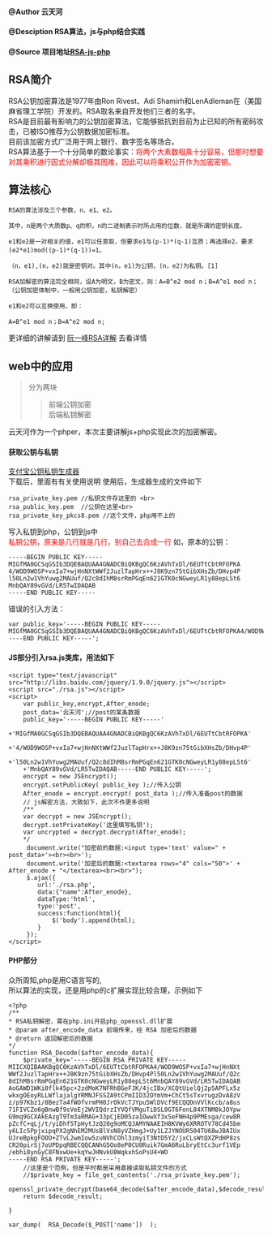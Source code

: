 #### @Author 云天河
#### @Desciption RSA算法，js与php结合实践
#### @Source 项目地址[RSA-js-php](https://github.com/HaleyLeoZhang/rsa-js-php)

## RSA简介
RSA公钥加密算法是1977年由Ron Rivest、Adi Shamirh和LenAdleman在（美国麻省理工学院）开发的。RSA取名来自开发他们三者的名字。<br>
RSA是目前最有影响力的公钥加密算法，它能够抵抗到目前为止已知的所有密码攻击，已被ISO推荐为公钥数据加密标准。<br>
目前该加密方式广泛用于网上银行、数字签名等场合。<br>
RSA算法基于一个十分简单的数论事实：<font color='red'>将两个大素数相乘十分容易，但那时想要对其乘积进行因式分解却极其困难，因此可以将乘积公开作为加密密钥。</font>

## 算法核心

    RSA的算法涉及三个参数，n、e1、e2。
    
    其中，n是两个大质数p、q的积，n的二进制表示时所占用的位数，就是所谓的密钥长度。
    
    e1和e2是一对相关的值，e1可以任意取，但要求e1与(p-1)*(q-1)互质；再选择e2，要求(e2*e1)mod((p-1)*(q-1))=1。
    
    （n，e1),(n，e2)就是密钥对。其中(n，e1)为公钥，(n，e2)为私钥。[1]  
    
    RSA加解密的算法完全相同，设A为明文，B为密文，则：A=B^e2 mod n；B=A^e1 mod n；（公钥加密体制中，一般用公钥加密，私钥解密）
    
    e1和e2可以互换使用，即：
    
    A=B^e1 mod n；B=A^e2 mod n;

更详细的讲解请到 [阮一峰RSA详解](http://www.ruanyifeng.com/blog/2013/07/rsa_algorithm_part_two.html) 去看详情

## web中的应用

>分为两块
>>前端公钥加密<br>
>>后端私钥解密

云天河作为一个phper，本次主要讲解js+php实现此次的加密解密。

#### 获取公钥与私钥
[支付宝公钥私钥生成器](https://os.alipayobjects.com/download/secret_key_tools_RSA_win.zip?spm=a219a.7629140.0.0.qFVp7d&file=secret_key_tools_RSA_win.zip)
<br>
下载后，里面有有关使用说明
使用后，生成器生成的文件如下

    rsa_private_key.pem //私钥文件存这里的 <br>
    rsa_public_key.pem  //公钥在这里<br>
    rsa_private_key_pkcs8.pem //这个文件，php用不上的

写入私钥到php，公钥到js中<br>
<font color='red'>私钥公钥，原来是几行就是几行，别自己去合成一行</font>
如，原本的公钥：

    -----BEGIN PUBLIC KEY-----
    MIGfMA0GCSqGSIb3DQEBAQUAA4GNADCBiQKBgQC6KzAVhTxDl/6EUTtCbtRFOPKA
    4/WOD9WOSP+vxIa7+wjHnNXtWWf2JuzlTapHrx++J8K9zn75tGibXHsZb/DHvp4P
    l50Ln2w1VhYuwg2MAUuf/Q2c8dIhM8srRmPGqEn621GTK0cNGweyLR1y88epLSt6
    MnbQAY89vGVd/LR5TwIDAQAB
    -----END PUBLIC KEY-----
错误的引入方法：

    var public_key='-----BEGIN PUBLIC KEY-----MIGfMA0GCSqGSIb3DQEBAQUAA4GNADCBiQKBgQC6KzAVhTxDl/6EUTtCbtRFOPKA4/WOD9WOSP+vxIa7+wjHnNXtWWf2JuzlTapHrx++J8K9zn75tGibXHsZb/DHvp4Pl50Ln2w1VhYuwg2MAUuf/Q2c8dIhM8srRmPGqEn621GTK0cNGweyLR1y88epLSt6MnbQAY89vGVd/LR5TwIDAQAB-----END PUBLIC KEY-----';

#### JS部分引入rsa.js类库，用法如下

    <script type="text/javascript" src="http://libs.baidu.com/jquery/1.9.0/jquery.js"></script>
    <script src="./rsa.js"></script>
    <script>
        var public_key,encrypt,After_enode;
        post_data='云天河';//post的某条数据
        public_key='-----BEGIN PUBLIC KEY-----'
        +'MIGfMA0GCSqGSIb3DQEBAQUAA4GNADCBiQKBgQC6KzAVhTxDl/6EUTtCbtRFOPKA'
        +'4/WOD9WOSP+vxIa7+wjHnNXtWWf2JuzlTapHrx++J8K9zn75tGibXHsZb/DHvp4P'
        +'l50Ln2w1VhYuwg2MAUuf/Q2c8dIhM8srRmPGqEn621GTK0cNGweyLR1y88epLSt6'
        +'MnbQAY89vGVd/LR5TwIDAQAB-----END PUBLIC KEY-----';
        encrypt = new JSEncrypt();
        encrypt.setPublicKey( public_key );//传入公钥
        After_enode = encrypt.encrypt( post_data );//传入准备post的数据
        // js解密方法，大致如下，此次不作更多说明
        /**
        var decrypt = new JSEncrypt();
        decrypt.setPrivateKey('这里填写私钥');
        var uncrypted = decrypt.decrypt(After_enode);
        */
         document.write("加密前的数据:<input type='text' value=" + post_data+'><br><br>');
         document.write('加密后的数据:<textarea rows="4" cols="50">' + After_enode + "</textarea><br><br>");
         $.ajax({
            url:'./rsa.php',
            data:{"name":After_enode},
            dataType:'html',
            type:'post',
            success:function(html){
                $('body').append(html);
            }
         });
    </script>
    
#### PHP部分
众所周知,php是用C语言写的,<br>
所以算法的实现，还是用php的c扩展实现比较合理，示例如下

    <?php
    /**
    * RSA私钥解密，需在php.ini开启php_openssl.dll扩展
    * @param after_encode_data 前端传来，经 RSA 加密后的数据
    * @return 返回解密后的数据
    */
    function RSA_Decode($after_encode_data){
        $private_key='-----BEGIN RSA PRIVATE KEY-----
    MIICXQIBAAKBgQC6KzAVhTxDl/6EUTtCbtRFOPKA4/WOD9WOSP+vxIa7+wjHnNXt
    WWf2JuzlTapHrx++J8K9zn75tGibXHsZb/DHvp4Pl50Ln2w1VhYuwg2MAUuf/Q2c
    8dIhM8srRmPGqEn621GTK0cNGweyLR1y88epLSt6MnbQAY89vGVd/LR5TwIDAQAB
    AoGAWD1WKi0flk45pc+2zdMoK7NFRhBGeFJK/4jcIBx/XCQtUielQj2pSAPFLx5z
    wkxgOEoyRLLWflajalgYRMNJFSSZA9tCPmIID32OYmVm+ChCt5sTxvrugzDvA8zV
    z/p97Kbz1/8BezTa4fWOfvrmPH0JrOkVcTJYpu5WlDVcf9ECQQDnVVlKccb/a8us
    71FIVCZo6gBnwBf9sVeEj2WVIQdrzIYVQfVMguTiDSL0GT6FonL84XTNM8kJOYpw
    G9mq9GCXAkEAzgT9Tm3aRMAG+33pCjED05za1OwwXf3xSeFNH4p9PMEsga/cew8R
    pZcfC+qLj/t/yiDhf5TpHytJzQ20g9oMCQJAMYNAAEIH8KVWy6XRROTV78Cd45bm
    y6LIc5PpjxipqPX2gNhEM2MUsBlVsN8yVZHmgJ+Uy1LZJYNOUR504TU68wJBAIUx
    UJreBpkgFOOO+ZTvL2wmIow5zuNVhCOhl3zmyiT3NtD5Y2/jxCLsWtQXZPdHP8zs
    CR20pirSj7oUPDpqRBECQQCANhG5Oo8eP0CU0Ruik7GmA6RuLbryEtCc3urf1VEp
    /ebhi8ynGyC8FNxwUe+kqYwJHNvkU8WqkxhSoPsU4+WO
    -----END RSA PRIVATE KEY-----';
        //这里是个范例，但是平时都是采用直接读取私钥文件的方式
        //$private_key = file_get_contents('./rsa_private_key.pem');
        openssl_private_decrypt(base64_decode($after_encode_data),$decode_result,$private_key); 
        return $decode_result;

    }
    
    var_dump(  RSA_Decode($_POST['name'])  ); 
